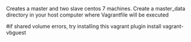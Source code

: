 Creates a master and two slave centos 7 machines.
Create a master_data directory in your host computer where Vagrantfile will be executed

#if shared volume errors, try installing this
vagrant plugin install vagrant-vbguest
